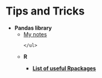 # Tips and Tricks

<ul>
  <li><b>Pandas library </b>
    <ul>
        <li><a href="https://www.evernote.com/shard/s506/nl/219038697/32747205-1b4d-1933-e89e-00a6f514ccec?title=Python%20-%20Pandas%20library" target="_blank">My notes</a></li>
        
    </ul>
  </li>
  <li><b>R</li>
    <ul>
        <li><a href="https://support.rstudio.com/hc/en-us/articles/201057987-Quick-list-of-useful-R-packages">List of useful Rpackages</a>   </li>
    </ul>
  </li>
</ul>

